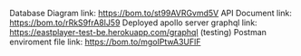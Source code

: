 Database Diagram link: https://bom.to/st99AVRGvmd5V
API Document link: https://bom.to/rRkS9frA8lJ59
Deployed apollo server graphql link: https://eastplayer-test-be.herokuapp.com/graphql
(testing) Postman enviroment file link: https://bom.to/mgoIPtwA3UFlF

